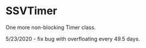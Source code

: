 # SSVTimer
One more non-blocking Timer class.

5/23/2020 - fix bug with overfloating every 49.5 days.
